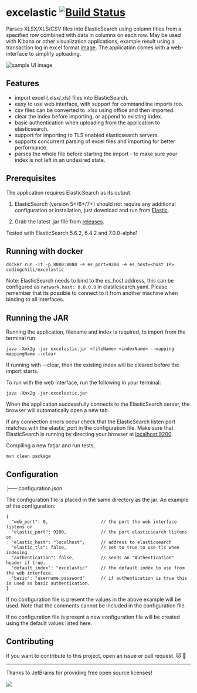 # excelastic [![Build Status](https://travis-ci.org/codingchili/excelastic.svg?branch=master)](https://travis-ci.org/codingchili/excelastic)

Parses XLSX/XLS/CSV files into ElasticSearch using column titles from a specified row combined with data in columns on each row. May be used with Kibana or other visualization applications, example result using a transaction log in excel format  [image](https://raw.githubusercontent.com/codingchili/parser-banktrans-es/master/sample-redacted.png). The application comes with a web-interface to simplify uploading.

![sample UI image](https://raw.githubusercontent.com/codingchili/parser-excel-elasticsearch/master/excelastic.png)

## Features
- import excel (.xlsx/.xls) files into ElasticSearch.
- easy to use web interface, with support for commandline imports too.
- csv files can be converted to .xlsx using office and then imported.
- clear the index before importing, or append to existing index.
- basic authentication when uploading from the application to elasticsearch.
- support for importing to TLS enabled elasticsearch servers.
- supports concurrent parsing of excel files and importing for better performance.
- parses the whole file before starting the import - to make sure your index is not left in an undesired state.

## Prerequisites
The application requires ElasticSearch as its output.

1. ElasticSearch (version 5+/6+/7+) should not require any additional configuration or installation, just download and run from [Elastic](https://www.elastic.co/products). 

2. Grab the latest .jar file from [releases](https://github.com/codingchili/parser-excel-elasticsearch/releases).

Tested with ElasticSearch 5.6.2, 6.4.2 and 7.0.0-alpha1

## Running with docker
```
docker run -it -p 8080:8080 -e es_port=9200 -e es_host=<host IP> codingchili/excelastic
```
Note: ElasticSearch needs to bind to the es_host address, this can be configured as
`network.host: 0.0.0.0` in elasticsearch.yaml. Please remember that its possible to
connect to it from another machine when binding to all interfaces.

## Running the JAR

Running the application, filename and index is required, to import from the terminal run:
```
java -Xmx2g -jar excelastic.jar <fileName> <indexName> --mapping mappingName --clear
```
If running with --clear, then the existing index will be cleared before the import starts.

To run with the web interface, run the following in your terminal:
```
java -Xmx2g -jar excelastic.jar
```
When the application successfully connects to the ElasticSearch server, the browser will automatically open a new tab.

If any connection errors occur check that the ElasticSearch listen port matches with the elastic_port in the configuration file. Make sure that ElasticSearch is running by directing your browser at [localhost:9200](http://localhost:9200/).

Compiling a new fatjar and run tests,
```
mvn clean package
```

## Configuration

├── configuration.json

The configuration file is placed in the same directory as the jar.
An example of the configuration:
```
{
  "web_port": 0,                    // the port the web interface listens on
  "elastic_port": 9200,             // the port elasticsearch listens on
  "elastic_host": "localhost",      // address to elasticsearch
  "elastic_tls": false,             // set to true to use tls when indexing
  "authentication": false,          // sends an "Authentication" header if true.
  "default_index": "excelastic"     // the default index to use from the web interface.
  "basic": "username:password"      // if authentication is true this is used as basic authentication.
}
```
If no configuration file is present the values in the above example will be used.
Note that the comments cannot be included in the configuration file.

If no configuration file is present a new configuration file will be created using the default values listed here.

## Contributing

If you want to contribute to this project, open an issue or pull request. :heart_eyes_cat: :metal:

---

Thanks to JetBrains for providing free open source licenses!

[![](https://algeria20.com/wp-content/uploads/2017/11/jet.png)](http://www.jetbrains.com)
